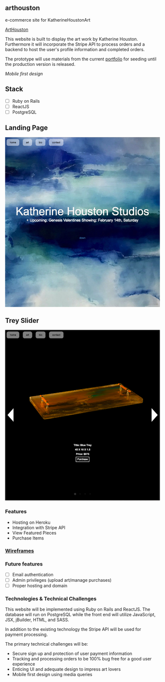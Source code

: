 ## arthouston
e-commerce site for KatherineHoustonArt

[ArtHouston](https://arthouston.herokuapp.com/)

This website is built to display the art work by Katherine Houston. Furthermore it will incorporate the Stripe API to process orders and a backend to host the user's profile information and completed orders.

The prototype will use materials from the current [portfolio](www.katherinehoustonart.com) for seeding until the production version is released.

*Mobile first design*

## Stack
- [ ] Ruby on Rails
- [ ] ReactJS
- [ ] PostgreSQL

## Landing Page

![Splash Page][splash_page]

## Trey Slider
![Trey Sliders][slider]

### Features

- Hosting on Heroku
- Integration with Stripe API
- View Featured Pieces
- Purchase Items

### [Wireframes](docs/wireframes)

### Future features

- [ ] Email authentication
- [ ] Admin privileges (upload art/manage purchases)
- [ ] Proper hosting and domain

### Technologies & Technical Challenges

This website will be implemented using Ruby on Rails and ReactJS. The database will run on PostgreSQL while the front end will utilize JavaScript, JSX, jBuilder, HTML, and SASS.

In addition to the existing technology the Stripe API will be used for payment processing.

The primary technical challenges will be:

- Secure sign up and protection of user payment information
- Tracking and processing orders to be 100% bug free for a good user experience
- Enticing UI and adequate design to impress art lovers
- Mobile first design using media queries

[splash_page]: ./docs/images/splash-page.png "ArtHouston Splash Page"
[slider]: ./docs/images/trey-slider.png "Trey Slider"
